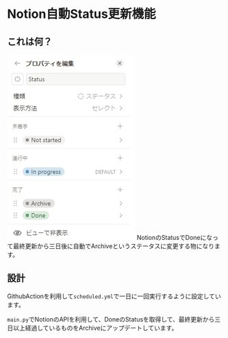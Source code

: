 # Notion自動Status更新機能

## これは何？
![img.png](Images/img.png)
NotionのStatusでDoneになって最終更新から三日後に自動でArchiveというステータスに変更する物になります。

## 設計
GithubActionを利用して`scheduled.yml`で一日に一回実行するように設定しています。

`main.py`でNotionのAPIを利用して、DoneのStatusを取得して、最終更新から三日以上経過しているものをArchiveにアップデートしています。
